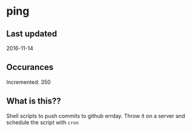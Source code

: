 # ping

## Last updated
2016-11-14

## Occurances
Incremented: 350

## What is this?? 
Shell scripts to push commits to github errday. Throw it on a server and schedule the script with `cron`
